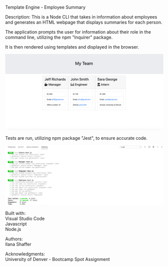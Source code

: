 Template Engine - Employee Summary  

Description: This is a Node CLI that takes in information about employees and generates an HTML webpage that displays summaries for each person.  

The application prompts the user for information about their role in the command line, utilizing the npm "Inquirer" package.  

It is then rendered using templates and displayed in the browser.  

![Team Screen](Assets/team_screen.png)  

Tests are run, utilizing npm package "Jest", to ensure accurate code.

![Testing Screen](Assets/testing_screen.png) 

Built with:  
Visual Studio Code  
Javascript  
Node.js  

Authors:  
Ilana Shaffer  

Acknowledgments:  
University of Denver - Bootcamp Spot Assignment
